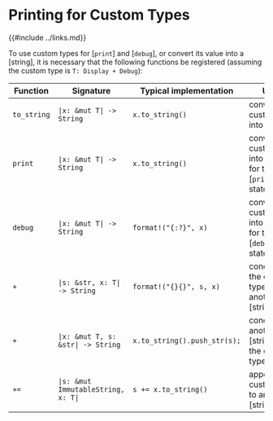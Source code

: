 Printing for Custom Types
========================

{{#include ../links.md}}

To use custom types for [`print`] and [`debug`], or convert its value into a [string],
it is necessary that the following functions be registered (assuming the custom type
is `T: Display + Debug`):

| Function    | Signature                                      | Typical implementation       | Usage                                                                |
| ----------- | ---------------------------------------------- | ---------------------------- | -------------------------------------------------------------------- |
| `to_string` | <code>\|x: &mut T\| -> String</code>           | `x.to_string()`              | converts the custom type into a [string]                             |
| `print`     | <code>\|x: &mut T\| -> String</code>           | `x.to_string()`              | converts the custom type into a [string] for the [`print`] statement |
| `debug`     | <code>\|x: &mut T\| -> String</code>           | `format!("{:?}", x)`         | converts the custom type into a [string] for the [`debug`] statement |
| `+`         | <code>\|s: &str, x: T\| -> String</code>       | `format!("{}{}", s, x)`      | concatenates the custom type with another [string]                   |
| `+`         | <code>\|x: &mut T, s: &str\| -> String</code>  | `x.to_string().push_str(s);` | concatenates another [string] with the custom type                   |
| `+=`        | <code>\|s: &mut ImmutableString, x: T\|</code> | `s += x.to_string()`         | appends the custom type to an existing [string]                      |
